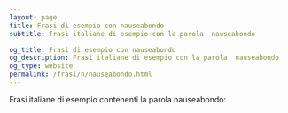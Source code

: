 ```yaml
---
layout: page
title: Frasi di esempio con nauseabondo 
subtitle: Frasi italiane di esempio con la parola  nauseabondo

og_title: Frasi di esempio con nauseabondo 
og_description: Frasi italiane di esempio con la parola  nauseabondo
og_type: website
permalink: /frasi/n/nauseabondo.html
---
```


Frasi italiane di esempio contenenti la parola nauseabondo:


